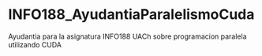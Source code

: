 # INFO188_AyudantiaParalelismoCuda
Ayudantia para la asignatura INFO188 UACh sobre programacion paralela utilizando CUDA

